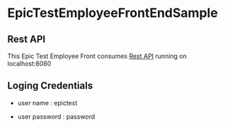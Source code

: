 # EpicTestEmployeeFrontEndSample

## Rest API
This Epic Test Employee Front consumes [Rest API](https://github.com/kapila-silwathge/epicTestEmployeeRestAPISample) running on localhost:8080

## Loging Credentials

 *  user name     : epictest  
  
 *  user password : password

